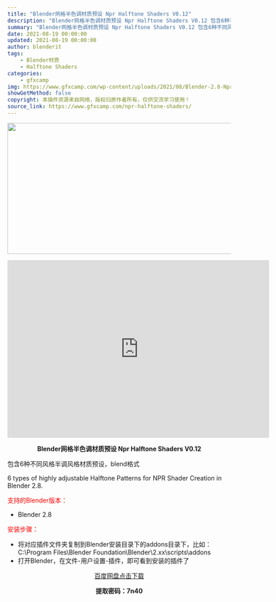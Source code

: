 ```yaml
---
title: "Blender网格半色调材质预设 Npr Halftone Shaders V0.12"
description: "Blender网格半色调材质预设 Npr Halftone Shaders V0.12 包含6种不同风格半调风格材质预设，blend格式 6 types of highly adjustable Ha..."
summary: "Blender网格半色调材质预设 Npr Halftone Shaders V0.12 包含6种不同风格半调风格材质预设，blend格式 6 types of highly adjustable Ha..."
date: 2021-08-19 00:00:00
updated: 2021-08-19 00:00:00
author: blenderit
tags: 
    - Blender材质
    - Halftone Shaders
categories:
    - gfxcamp
img: https://www.gfxcamp.com/wp-content/uploads/2021/08/Blender-2.8-Npr-Halftone-Shaders-V0.12.jpg
showGetMethod: false
copyright: 本插件资源来自网络，版权归原作者所有，仅供交流学习使用！
source_link: https://www.gfxcamp.com/npr-halftone-shaders/
---
```

<div><p><img decoding="async" class="aligncenter size-full wp-image-97383" src="https://www.gfxcamp.com/wp-content/uploads/2021/08/Blender-2.8-Npr-Halftone-Shaders-V0.12.jpg" data-src="https://www.gfxcamp.com/wp-content/uploads/2021/08/Blender-2.8-Npr-Halftone-Shaders-V0.12.jpg" alt="" width="590" height="295" data-srcset="https://www.gfxcamp.com/wp-content/uploads/2021/08/Blender-2.8-Npr-Halftone-Shaders-V0.12.jpg 590w, https://www.gfxcamp.com/wp-content/uploads/2021/08/Blender-2.8-Npr-Halftone-Shaders-V0.12-150x75.jpg 150w" data-sizes="(max-width: 590px) 100vw, 590px"></p><p style="text-align: center;"><iframe loading="lazy" src="https://player.youku.com/embed/XNTE5NTUyMTcwMA==" width="590" height="400" frameborder="0" allowfullscreen="allowfullscreen" data-mce-fragment="1"></iframe></p><p style="text-align: center;"><strong>Blender网格半色调材质预设 Npr Halftone Shaders V0.12</strong></p><p>包含6种不同风格半调风格材质预设，blend格式</p><p>6 types of highly adjustable Halftone Patterns for NPR Shader Creation in Blender 2.8.</p><p style="text-align: left;"><span style="color: #ff0000;">支持的Blender版本：</span></p><ul>
<li style="text-align: left;">Blender 2.8</li>
</ul><p style="text-align: left;"><span style="color: #ff0000;">安装步骤：</span></p><ul>
<li>将对应插件文件夹复制到Blender安装目录下的addons目录下，比如：C:\Program Files\Blender Foundation\Blender\2.xx\scripts\addons</li>
<li>打开Blender，在文件-用户设置-插件，即可看到安装的插件了</li>
</ul><p style="text-align: center;"><a class="maxbutton-3 maxbutton maxbutton-baidu" target="_blank" rel="noopener" href="https://pan.baidu.com/s/1Dqd9AQBc_rhZq-k7MrN-Fw"><span class="mb-text">百度网盘点击下载</span></a></p><p style="text-align: center;"><strong>提取密码：7n40</strong></p></div>